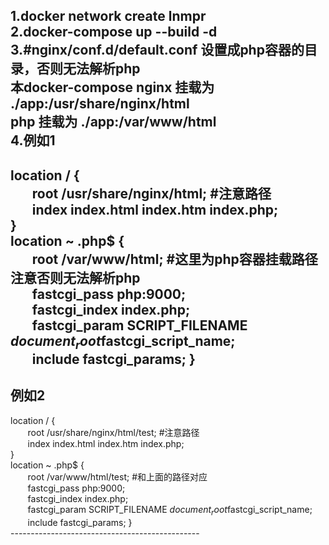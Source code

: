 1.docker network create lnmpr</br>
2.docker-compose up --build -d</br>
3.#nginx/conf.d/default.conf 设置成php容器的目录，否则无法解析php</br>
本docker-compose nginx 挂载为 ./app:/usr/share/nginx/html</br>
php 挂载为 ./app:/var/www/html</br>
4.例如1</br>
-----------------------------------------------
location / {</br>
    &nbsp;&nbsp;&nbsp;&nbsp;&nbsp;&nbsp;&nbsp;root /usr/share/nginx/html; #注意路径</br>
    &nbsp;&nbsp;&nbsp;&nbsp;&nbsp;&nbsp;&nbsp;index index.html index.htm index.php;</br>
}</br>
location ~ .php$ {</br>
    &nbsp;&nbsp;&nbsp;&nbsp;&nbsp;&nbsp;&nbsp;root /var/www/html; #这里为php容器挂载路径注意否则无法解析php</br>
    &nbsp;&nbsp;&nbsp;&nbsp;&nbsp;&nbsp;&nbsp;fastcgi_pass php:9000;</br>
    &nbsp;&nbsp;&nbsp;&nbsp;&nbsp;&nbsp;&nbsp;fastcgi_index index.php;</br>
    &nbsp;&nbsp;&nbsp;&nbsp;&nbsp;&nbsp;&nbsp;fastcgi_param SCRIPT_FILENAME $document_root$fastcgi_script_name;</br>
    &nbsp;&nbsp;&nbsp;&nbsp;&nbsp;&nbsp;&nbsp;include fastcgi_params;
}
----------------------------------------------
例如2
-----------------------------------------------
location / {</br>
    &nbsp;&nbsp;&nbsp;&nbsp;&nbsp;&nbsp;&nbsp;root /usr/share/nginx/html/test; #注意路径</br>
    &nbsp;&nbsp;&nbsp;&nbsp;&nbsp;&nbsp;&nbsp;index index.html index.htm index.php;</br>
}</br>
location ~ .php$ {</br>
    &nbsp;&nbsp;&nbsp;&nbsp;&nbsp;&nbsp;&nbsp;root /var/www/html/test; #和上面的路径对应</br>
    &nbsp;&nbsp;&nbsp;&nbsp;&nbsp;&nbsp;&nbsp;fastcgi_pass php:9000;</br>
    &nbsp;&nbsp;&nbsp;&nbsp;&nbsp;&nbsp;&nbsp;fastcgi_index index.php;</br>
    &nbsp;&nbsp;&nbsp;&nbsp;&nbsp;&nbsp;&nbsp;fastcgi_param SCRIPT_FILENAME $document_root$fastcgi_script_name;</br>
    &nbsp;&nbsp;&nbsp;&nbsp;&nbsp;&nbsp;&nbsp;include fastcgi_params;
}</br>
-----------------------------------------------</br>
